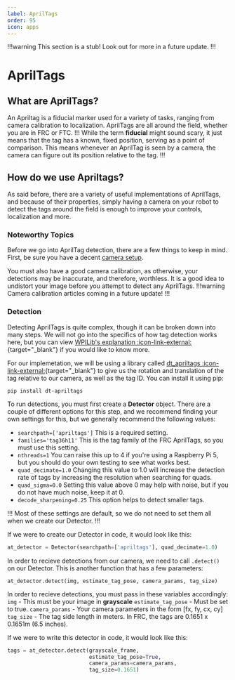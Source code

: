 ```yaml
---
label: AprilTags
order: 95
icon: apps
---
```

!!!warning
This section is a stub! Look out for more in a future update.
!!!

# AprilTags

## What are AprilTags?
An Apriltag is a fiducial marker used for a variety of tasks, ranging from camera calibration to localization. AprilTags are all around the field, whether you are in FRC or FTC.
!!!
While the term **fiducial** might sound scary, it just means that the tag has a known, fixed position, serving as a point of comparison. This means whenever an AprilTag is seen by a camera, the camera can figure out its position relative to the tag.
!!!

## How do we use Apriltags?
As said before, there are a variety of useful implementations of AprilTags, and because of their properties, simply having a camera on your robot to detect the tags around the field is enough to improve your controls, localization and more.

### Noteworthy Topics
Before we go into AprilTag detection, there are a few things to keep in mind. First, be sure you have a decent [camera setup](/cameras/guide-to-cameras).

You must also have a good camera calibration, as otherwise, your detections may be inaccurate, and therefore, worthless. It is a good idea to undistort your image before you attempt to detect any AprilTags.
!!!warning
Camera calibration articles coming in a future update!
!!!

### Detection
Detecting AprilTags is quite complex, though it can be broken down into many steps. We will not go into the specifics of how tag detection works here, but you can view [WPILib's explanation :icon-link-external:](https://docs.wpilib.org/en/stable/docs/software/vision-processing/apriltag/apriltag-intro.html#processing-technique){target="_blank"} if you would like to know more.

For our implemetation, we will be using a library called [dt_apriltags :icon-link-external:](https://github.com/duckietown/lib-dt-apriltags){target="_blank"} to give us the rotation and translation of the tag relative to our camera, as well as the tag ID. You can install it using pip:
```
pip install dt-apriltags
```
To run detections, you must first create a **Detector** object. There are a couple of different options for this step, and we recommend finding your own settings for this, but we generally recommend the following values:
- `searchpath=['apriltags']` This is a required setting.
- `families='tag36h11'` This is the tag family of the FRC AprilTags, so you must use this setting.
- `nthreads=1` You can raise this up to 4 if you're using a Raspberry Pi 5, but you should do your own testing to see what works best.
- `quad_decimate=1.0` Changing this value to 1.0 will increase the detection rate of tags by increasing the resolution when searching for quads.
- `quad_sigma=0.0` Setting this value above 0 may help with noise, but if you do not have much noise, keep it at 0.
- `decode_sharpening=0.25` This option helps to detect smaller tags.

!!!
Most of these settings are default, so we do not need to set them all when we create our Detector.
!!!

If we were to create our Detector in code, it would look like this:
```py
at_detector = Detector(searchpath=['apriltags'], quad_decimate=1.0)
```
In order to recieve detections from our camera, we need to call `.detect()` on our Detector. This is another function that has a few parameters:

`at_detector.detect(img, estimate_tag_pose, camera_params, tag_size)`

In order to recieve detections, you must pass in these variables accordingly:
`img` - This must be your image in **grayscale**
`estimate_tag_pose` - Must be set to true.
`camera_params` - Your camera parameters in the form [fx, fy, cx, cy]
`tag_size` - The tag side length in meters. In FRC, the tags are 0.1651 x 0.1651m (6.5 inches).

If we were to write this detector in code, it would look like this:
```py
tags = at_detector.detect(grayscale_frame,
                          estimate_tag_pose=True,
                          camera_params=camera_params,
                          tag_size=0.1651)
```